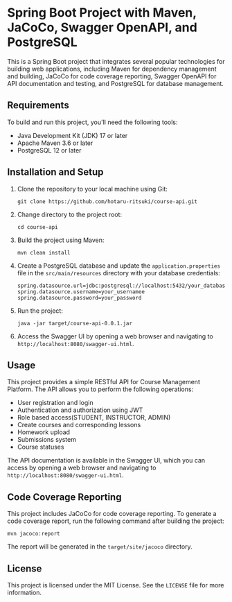 

# Spring Boot Project with Maven, JaCoCo, Swagger OpenAPI, and PostgreSQL

This is a Spring Boot project that integrates several popular technologies for building web applications, including Maven for dependency management and building, JaCoCo for code coverage reporting, Swagger OpenAPI for API documentation and testing, and PostgreSQL for database management.

## Requirements

To build and run this project, you'll need the following tools:

- Java Development Kit (JDK) 17 or later
- Apache Maven 3.6 or later
- PostgreSQL 12 or later

## Installation and Setup

1. Clone the repository to your local machine using Git:

   ```
   git clone https://github.com/hotaru-ritsuki/course-api.git
   ```

2. Change directory to the project root:

   ```
   cd course-api
   ```

3. Build the project using Maven:

   ```
   mvn clean install
   ```

4. Create a PostgreSQL database and update the `application.properties` file in the `src/main/resources` directory with your database credentials:

   ```
   spring.datasource.url=jdbc:postgresql://localhost:5432/your_database
   spring.datasource.username=your_usernamee
   spring.datasource.password=your_password
   ```

5. Run the project:

   ```
   java -jar target/course-api-0.0.1.jar
   ```

6. Access the Swagger UI by opening a web browser and navigating to `http://localhost:8080/swagger-ui.html`.

## Usage

This project provides a simple RESTful API for Course Management Platform. The API allows you to perform the following operations:

- User registration and login 
- Authentication and authorization using JWT
- Role based access(STUDENT, INSTRUCTOR, ADMIN)
- Create courses and corresponding lessons
- Homework upload
- Submissions system
- Course statuses

The API documentation is available in the Swagger UI, which you can access by opening a web browser and navigating to `http://localhost:8080/swagger-ui.html`.

## Code Coverage Reporting

This project includes JaCoCo for code coverage reporting. To generate a code coverage report, run the following command after building the project:

```
mvn jacoco:report
```

The report will be generated in the `target/site/jacoco` directory.

## License

This project is licensed under the MIT License. See the `LICENSE` file for more information.